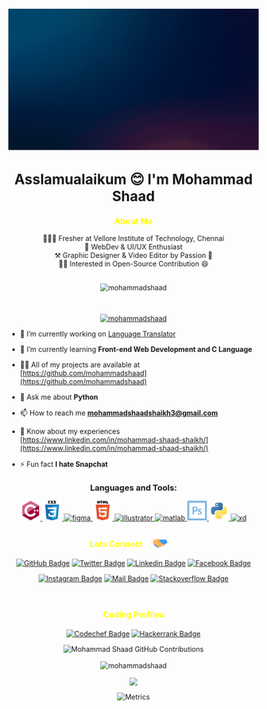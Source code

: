 <!-- README FILE CODE -->  


<!-- WAVING HAND WITH Asslamualaikum  -->
[![MastHead](https://github.com/mohammadshaad/mohammadshaad/blob/main/img/Intro.gif)](https://www.youtube.com/c/TRANQUILITY_INDIA)

<h1 align="center">Asslamualaikum 😊  I'm Mohammad Shaad</h1>



<!--ABOUT ME  -->
<h3 align="center" style="color:yellow;" >About Me</h3>  
 <div align="center">
 👨🏻‍🎓 Fresher at Vellore Institute of Technology, Chennai
<br>🤖 WebDev & UI/UX Enthusiast
<br>⚒️ Graphic Designer & Video Editor by Passion 💜
<br>👨‍💻 Interested in Open-Source Contribution 😄
 </div>


<br>

<!-- PROFIELS VIEW  -->
<p align="center"> <img src="https://komarev.com/ghpvc/?username=mohammadshaad&label=Profile%20views&color=0e75b6&style=flat" alt="mohammadshaad" /> </p>

<br>

<!-- TROPHIES -->
<p align="center"> <a href="https://github.com/ryo-ma/github-profile-trophy"><img src="https://github-profile-trophy.vercel.app/?username=mohammadshaad" alt="mohammadshaad" /></a> </p>



<!-- SKILLS AND CURRENT WORKING  -->
- 🔭 I’m currently working on [Language Translator](https://github.com/mohammadshaad/Language-Translator)

- 🌱 I’m currently learning **Front-end Web Development and C Language**

- 👨‍💻 All of my projects are available at [https://github.com/mohammadshaad](https://github.com/mohammadshaad)

- 💬 Ask me about **Python**

- 📫 How to reach me **mohammadshaadshaikh3@gmail.com**

- 📄 Know about my experiences [https://www.linkedin.com/in/mohammad-shaad-shaikh/](https://www.linkedin.com/in/mohammad-shaad-shaikh/)

- ⚡ Fun fact **I hate Snapchat**



<!-- LANGUAGES AND TOOL BADGES -->

<h3 align="center">Languages and Tools:</h3>
<p align="center"> <a href="https://www.w3schools.com/cpp/" target="_blank" rel="noreferrer"> <img src="https://raw.githubusercontent.com/devicons/devicon/master/icons/cplusplus/cplusplus-original.svg" alt="cplusplus" width="40" height="40"/> </a> <a href="https://www.w3schools.com/css/" target="_blank" rel="noreferrer"> <img src="https://raw.githubusercontent.com/devicons/devicon/master/icons/css3/css3-original-wordmark.svg" alt="css3" width="40" height="40"/> </a> <a href="https://www.figma.com/" target="_blank" rel="noreferrer"> <img src="https://www.vectorlogo.zone/logos/figma/figma-icon.svg" alt="figma" width="40" height="40"/> </a> <a href="https://www.w3.org/html/" target="_blank" rel="noreferrer"> <img src="https://raw.githubusercontent.com/devicons/devicon/master/icons/html5/html5-original-wordmark.svg" alt="html5" width="40" height="40"/> </a> <a href="https://www.adobe.com/in/products/illustrator.html" target="_blank" rel="noreferrer"> <img src="https://www.vectorlogo.zone/logos/adobe_illustrator/adobe_illustrator-icon.svg" alt="illustrator" width="40" height="40"/> </a> <a href="https://www.mathworks.com/" target="_blank" rel="noreferrer"> <img src="https://upload.wikimedia.org/wikipedia/commons/2/21/Matlab_Logo.png" alt="matlab" width="40" height="40"/> </a> <a href="https://www.photoshop.com/en" target="_blank" rel="noreferrer"> <img src="https://raw.githubusercontent.com/devicons/devicon/master/icons/photoshop/photoshop-line.svg" alt="photoshop" width="40" height="40"/> </a> <a href="https://www.python.org" target="_blank" rel="noreferrer"> <img src="https://raw.githubusercontent.com/devicons/devicon/master/icons/python/python-original.svg" alt="python" width="40" height="40"/> </a> <a href="https://www.adobe.com/products/xd.html" target="_blank" rel="noreferrer"> <img src="https://cdn.worldvectorlogo.com/logos/adobe-xd.svg" alt="xd" width="40" height="40"/> </a> </p>


<!-- SOCAL MEDIA HANDLES -->

<h3 align="center" style="color:yellow;margin-bottom: 20px;" >Lets Connect<img src="https://github.com/mohammadshaad/mohammadshaad/blob/main/img/handshake.gif" height="32px" style="margin-bottom: -5px;"  > </h3>  
<div align="center" >

 
 
 <!-- LANGUAGES AND TOOL BADGES -->
 
[![GitHub Badge](https://img.shields.io/badge/-GitHub-black?style=flat&labelColor=white&logo=github&logoColor=black)](https://github.com/mohammadshaad)
[![Twitter Badge](https://img.shields.io/badge/-Twitter-1ca0f1?style=flat&labelColor=white&logo=twitter&logoColor=1ca0f1&link=https://twitter.com/HariketSheth)](https://twitter.com/MohammadShaadSk)
[![Linkedin Badge](https://img.shields.io/badge/-Linkedin-0e76a8?style=flat&labelColor=white&logo=linkedin&logoColor=0e76a8)](https://www.linkedin.com/in/mohammad-shaad-shaikh)
[![Facebook Badge](https://img.shields.io/badge/-Facebook-blue?style=flat&labelColor=white&logo=facebook&logoColor=blue)](https://www.facebook.com/officialshaad)
<br>

[![Instagram Badge](https://img.shields.io/badge/-Instagram-e84393?style=flat&labelColor=white&logo=instagram&logoColor=e84393)](https://www.instagram.com/ig.shaad/)
[![Mail Badge](https://img.shields.io/badge/-Gmail-c0392b?style=flat&labelColor=white&logo=gmail&logoColor=c0392b)](mailto:mohammadshaadshaikh3@gmail.com)
[![Stackoverflow Badge](https://img.shields.io/badge/-Stackoverflow-orange?style=flat&labelColor=white&logo=stackoverflow&logoColor=orange)](https://stackoverflow.com/users/17199252/mohammad-shaad-shaikh)

</p>
<br/>

<!-- CODING PROFILES -->

<h3 align="center" style="color:yellow;margin-bottom: 20px;" >Coding Profiles</h3>  
<div align="center" >
 
[![Codechef Badge](https://img.shields.io/badge/Codechef-5B4638?style=flat&logo=CodeChef&logoColor=white)](https://www.codechef.com/users/mohammadshaad)
[![Hackerrank Badge](https://img.shields.io/badge/HackerRank-2EC866?style=flat&logo=HackerRank&logoColor=white)](https://www.hackerrank.com/mohammadshaad)

 
<div align="center">
 
<!-- GitHub Contributions -->
 
![Mohammad Shaad GitHub Contributions](https://github-readme-streak-stats.herokuapp.com/?&theme=dracula&user=mohammadshaad)
<br>
 
<p><img align="center" src="https://github-readme-stats.vercel.app/api/top-langs?username=mohammadshaad&show_icons=true&title_color=ffffff&icon_color=bb2acf&text_color=daf7dc&bg_color=151515&locale=en&layout=compact" alt="mohammadshaad" /></p>

<img align = "center" src="https://github-readme-stats.vercel.app/api?username=mohammadshaad&&show_icons=true&title_color=ffffff&icon_color=bb2acf&text_color=daf7dc&bg_color=151515">
 
</p>
 
![Metrics](https://metrics.lecoq.io/mohammadshaad?template=classic&isocalendar=1&languages=1&introduction=1&gists=1&followup=1&lines=1&achievements=1&pagespeed=1&tweets=1&stackoverflow=1&isocalendar.duration=half-year&languages.limit=8&languages.sections=most-used&languages.colors=github&languages.threshold=0%25&languages.indepth=false&languages.categories=markup%2C%20programming&languages.recent.categories=markup%2C%20programming&languages.recent.load=300&languages.recent.days=14&introduction.title=true&followup.sections=repositories&achievements.threshold=C&achievements.secrets=true&achievements.display=compact&achievements.limit=0&pagespeed.url=.user.website&pagespeed.detailed=false&pagespeed.screenshot=false&tweets.attachments=false&tweets.limit=2&tweets.user=.user.twitter&stackoverflow.user=14498035&stackoverflow.sections=answers-top%2C%20questions-recent&stackoverflow.limit=2&stackoverflow.lines=4&stackoverflow.lines.snippet=2&config.timezone=Asia%2FCalcutta)
